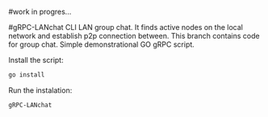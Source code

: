 #work in progres...

#gRPC-LANchat
CLI LAN group chat. It finds active nodes on the local network and establish p2p connection between. 
This branch contains code for group chat.
Simple demonstrational GO gRPC script. 

Install the script:

```sh
go install
```
Run the instalation:
```sh
gRPC-LANchat
```
